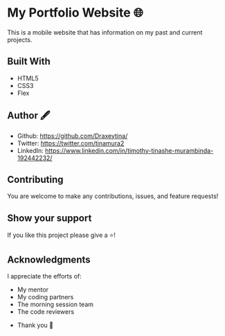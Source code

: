 # My Portfolio Website 🌐
This is a mobile website that has information on my past and current projects.

## Built With
- HTML5
- CSS3
- Flex

## Author 🖋️
* Github: https://github.com/Draxeytina/
* Twitter: https://twitter.com/tinamura2
* LinkedIn: https://www.linkedin.com/in/timothy-tinashe-murambinda-192442232/

## Contributing
You are welcome to make any contributions, issues, and feature requests!

## Show your support
If you like this project please give a ⭐️!

## Acknowledgments
I appreciate the efforts of:

* My mentor
* My coding partners
* The morning session team 
* The code reviewers
- Thank you 🙏

